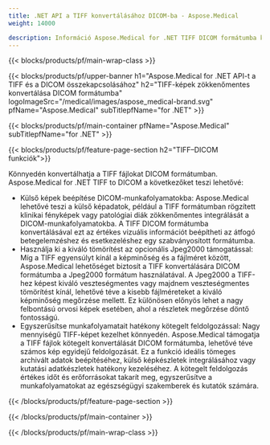 ```yaml
---
title: .NET API a TIFF konvertálásához DICOM-ba - Aspose.Medical
weight: 14000

description: Információ Aspose.Medical for .NET TIFF DICOM formátumba konvertálására szolgáló API-ról
---
```


{{< blocks/products/pf/main-wrap-class >}}

{{< blocks/products/pf/upper-banner h1="Aspose.Medical for .NET API-t a TIFF és a DICOM összekapcsolásához" h2="TIFF-képek zökkenőmentes konvertálása DICOM formátumba" logoImageSrc="/medical/images/aspose_medical-brand.svg" pfName="Aspose.Medical" subTitlepfName="for .NET" >}}

{{< blocks/products/pf/main-container pfName="Aspose.Medical" subTitlepfName="for .NET" >}}

{{< blocks/products/pf/feature-page-section h2="TIFF–DICOM funkciók">}}

<p>Könnyedén konvertálhatja a TIFF fájlokat DICOM formátumban. Aspose.Medical for .NET TIFF to DICOM a következőket teszi lehetővé:</p>

<ul>
<li>Külső képek beépítése DICOM-munkafolyamatokba: Aspose.Medical lehetővé teszi a külső képadatok, például a TIFF formátumban rögzített klinikai fényképek vagy patológiai diák zökkenőmentes integrálását a DICOM-munkafolyamatokba. A TIFF DICOM formátumba konvertálásával ezt az értékes vizuális információt beépítheti az átfogó betegelemzéshez és esetkezeléshez egy szabványosított formátumba.</li>
<li>Használja ki a kiváló tömörítést az opcionális Jpeg2000 támogatással: Míg a TIFF egyensúlyt kínál a képminőség és a fájlméret között, Aspose.Medical lehetőséget biztosít a TIFF konvertálására DICOM formátumba a Jpeg2000 formátum használatával. A Jpeg2000 a TIFF-hez képest kiváló veszteségmentes vagy majdnem veszteségmentes tömörítést kínál, lehetővé téve a kisebb fájlméreteket a kiváló képminőség megőrzése mellett. Ez különösen előnyös lehet a nagy felbontású orvosi képek esetében, ahol a részletek megőrzése döntő fontosságú.</li>
<li>Egyszerűsítse munkafolyamatait hatékony kötegelt feldolgozással: Nagy mennyiségű TIFF-képet kezelhet könnyedén. Aspose.Medical támogatja a TIFF fájlok kötegelt konvertálását DICOM formátumba, lehetővé téve számos kép egyidejű feldolgozását. Ez a funkció ideális tömeges archivált adatok beépítéséhez, külső képkészletek integrálásához vagy kutatási adatkészletek hatékony kezeléséhez. A kötegelt feldolgozás értékes időt és erőforrásokat takarít meg, egyszerűsítve a munkafolyamatokat az egészségügyi szakemberek és kutatók számára.</li>
</ul>

{{< /blocks/products/pf/feature-page-section >}}

{{< /blocks/products/pf/main-container >}}

{{< /blocks/products/pf/main-wrap-class >}}